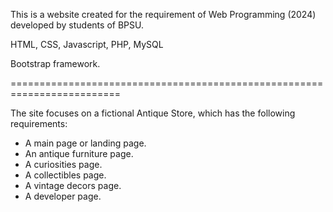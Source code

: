 This is a website created for the requirement of Web Programming (2024) developed by students of BPSU.

HTML, CSS, Javascript, PHP, MySQL

Bootstrap framework.

=========================================================================

The site focuses on a fictional Antique Store, which has the following requirements:
* A main page or landing page.
* An antique furniture page.
* A curiosities page.
* A collectibles page.
* A vintage decors page.
* A developer page.

